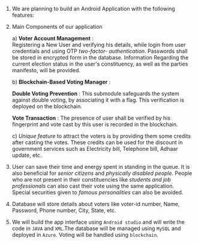 1. We are planning to build an Android Application with the following features:
2. Main Components of our application

   a) **Voter Account Management** :  
        Registering a New User and verifying his details, while login from user credentials and using OTP *two-factor-        authentication*.
        Passwords shall be stored in encrypted form in the database.
        Information Regarding the current election status in the user's constituency, as well as the parties manifesto, will be provided.
        
   b) **Blockchain-Based Voting Manager** : 
   
      **Double Voting Prevention** : This submodule safeguards the system against double voting, by associating it with a flag. This verification is deployed on the blockchain.
        
     **Vote Transaction** : The presence of user shall be verified by his fingerprint and vote cast by this user is recorded in the blockchain.
        
   c) *Unique feature* to attract the voters is by providing them some credits after casting the votes. These credits can be used for the discount in government services such as Electricity bill, Telephone bill, Adhaar update, etc.
   
3. User can save their time and energy spent in standing in the queue. It is also beneficial for *senior citizens* and *physically disabled people*. People who are not present in their constituencies like *students and job professionals* can also cast their vote using the same application. Special securities given to *famous personalities* can also be avoided.

4. Database will store details about voters like voter-id number, Name, Password, Phone number, City, State, etc.
5. We will build the app interface using `Android studio` and will write the code in `JAVA` and `XML`.The database will be managed using `MySQL` and deployed in `Azure`. Voting will be handled using `blockchain`.
